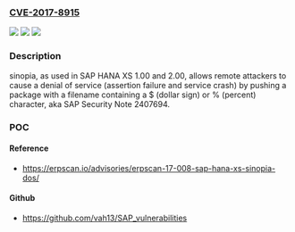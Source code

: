### [CVE-2017-8915](https://cve.mitre.org/cgi-bin/cvename.cgi?name=CVE-2017-8915)
![](https://img.shields.io/static/v1?label=Product&message=n%2Fa&color=blue)
![](https://img.shields.io/static/v1?label=Version&message=n%2Fa&color=blue)
![](https://img.shields.io/static/v1?label=Vulnerability&message=n%2Fa&color=brighgreen)

### Description

sinopia, as used in SAP HANA XS 1.00 and 2.00, allows remote attackers to cause a denial of service (assertion failure and service crash) by pushing a package with a filename containing a $ (dollar sign) or % (percent) character, aka SAP Security Note 2407694.

### POC

#### Reference
- https://erpscan.io/advisories/erpscan-17-008-sap-hana-xs-sinopia-dos/

#### Github
- https://github.com/vah13/SAP_vulnerabilities

